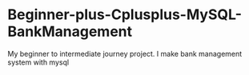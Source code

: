 # Beginner-plus-Cplusplus-MySQL-BankManagement
My beginner to intermediate journey project. I make bank management system with mysql 
